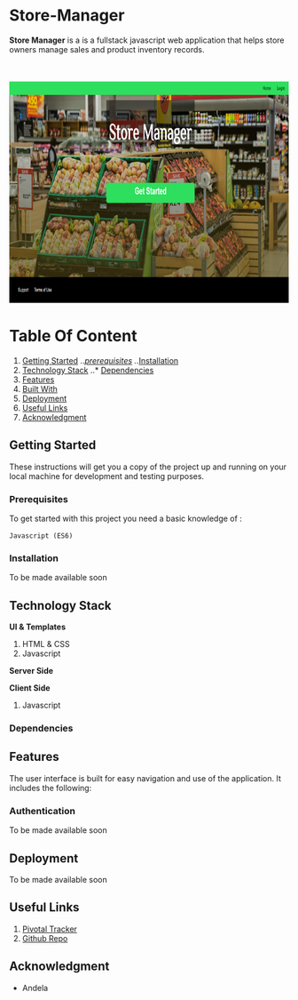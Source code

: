 # Store-Manager

**Store Manager** is a is a fullstack javascript web application that helps store owners manage sales and product inventory records.


<br />
<br />
<img width="1000" height="400" alt="Store-Manager-App-screenshot" src="/screenshot/landing page.PNG">

<br />


# Table Of Content
1. [Getting Started](#getting-started "Getting Started")
   ..*[prerequisites](#prerequisites "Prerequisites")
   ..*[Installation](#installation "Installation")
2. [Technology Stack](#technology-stack)
   ..* [Dependencies](#dependencies)
2. [Features](#features "Features")
3. [Built With](#built-with "Built With")
4. [Deployment](#deployment "Deployment")
5. [Useful Links](#author "Useful Links")
6. [Acknowledgment](#acknowledgment "Acknowledgment")


## Getting Started
These instructions will get you a copy of the project up and running on your local machine for development and testing purposes. 

### Prerequisites

To get started with this project you need a basic knowledge of :

```
Javascript (ES6)
```

### Installation
To be made available soon


## Technology Stack
**UI & Templates**
1. HTML & CSS
2. Javascript

**Server Side**

**Client Side**
1. Javascript

### Dependencies


## Features
The user interface is built for easy navigation and use of the application. It includes the following:


### Authentication
To be made available soon


## Deployment
To be made available soon

## Useful Links


1. [Pivotal Tracker](https://www.pivotaltracker.com/n/projects/2203196)
2. [Github Repo](https://github.com/PascalUlor/Store-Manager)


## Acknowledgment
- Andela